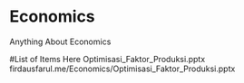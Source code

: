 # Economics
Anything About Economics 

#List of Items Here
Optimisasi_Faktor_Produksi.pptx firdausfarul.me/Economics/Optimisasi_Faktor_Produksi.pptx
